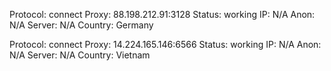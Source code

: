 Protocol: connect
Proxy: 88.198.212.91:3128
Status: working
IP: N/A
Anon: N/A
Server: N/A
Country: Germany

Protocol: connect
Proxy: 14.224.165.146:6566
Status: working
IP: N/A
Anon: N/A
Server: N/A
Country: Vietnam

